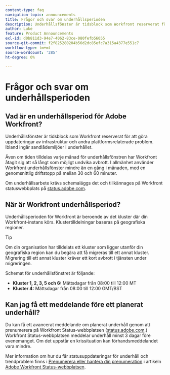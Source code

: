 ```yaml
---
content-type: faq
navigation-topic: announcements
title: Frågor och svar om underhållsperioden
description: Underhållsfönster är tidsblock som Workfront reserverat för att göra uppdateringar av infrastruktur och andra plattformsrelaterade problem. Ibland ingår sandlådemiljöer i underhållet.
author: Luke
feature: Product Announcements
exl-id: d0b811d3-94e7-4062-83ce-080fefb56055
source-git-commit: f2f825280204b56d2dc85efc7a315a4377e551c7
workflow-type: tm+mt
source-wordcount: '285'
ht-degree: 0%

---
```


# Frågor och svar om underhållsperioden

## Vad är en underhållsperiod för Adobe Workfront?

Underhållsfönster är tidsblock som Workfront reserverat för att göra uppdateringar av infrastruktur och andra plattformsrelaterade problem. Ibland ingår sandlådemiljöer i underhållet.

Även om tiden tilldelas varje månad för underhållsfönstren har Workfront åtagit sig att så långt som möjligt undvika avbrott. I allmänhet använder Workfront underhållsfönster mindre än en gång i månaden, med en genomsnittlig driftstopp på mellan 30 och 60 minuter.

Om underhållsarbete krävs schemaläggs det och tillkännages på Workfront statuswebbplats på [status.adobe.com](https://status.adobe.com/).

## När är Workfront underhållsperiod?

Underhållsperioden för Workfront är beroende av det kluster där din Workfront-instans körs. Klustertilldelningar baseras på geografiska regioner.

>[!TIP]
>
>Om din organisation har tilldelats ett kluster som ligger utanför din geografiska region kan du begära att få migreras till ett annat kluster. Migrering till ett annat kluster kräver ett kort avbrott i tjänsten under migreringen. <!--For more information, see [Migrating to another cluster](../../administration-and-setup/administrator-faqs/migrate-to-another-cluster.md).-->

Schemat för underhållsfönstret är följande:

* **Kluster 1, 2, 3, 5 och 6:** Mättsdagar från 08:00 till 12:00 MT
* **Kluster 4:** Mättsdagar från 08:00 till 12:00 GMT/BST

## Kan jag få ett meddelande före ett planerat underhåll?

Du kan få ett avancerat meddelande om planerat underhåll genom att prenumerera på Workfront Status-webbplatsen ([status.adobe.com](https://status.adobe.com/).) Workfront Status-webbplatsen meddelar underhåll minst 3 dagar före evenemanget. Om det uppstår en krissituation kan förhandsmeddelandet vara mindre.

Mer information om hur du får statusuppdateringar för underhåll och trendproblem finns i [Prenumerera eller hantera din prenumeration](../../workfront-basics/tips-tricks-and-troubleshooting/understand-the-status-site.md#managing-your-subscription) i artikeln [Adobe Workfront Status-webbplatsen](../../workfront-basics/tips-tricks-and-troubleshooting/understand-the-status-site.md).
